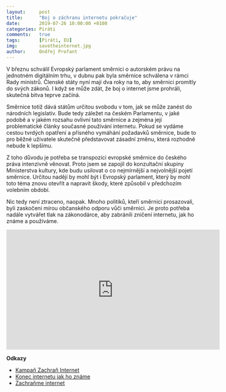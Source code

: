 ```yaml
---
layout:     post
title:      "Boj o záchranu internetu pokračuje"
date:       2019-07-26 10:00:00 +0100
categories: Piráti
comments:   true
tags:       [Piráti, EU]
img:        savetheinternet.jpg
author:     Ondřej Profant
---
```


V březnu schválil Evropský parlament směrnici o autorském právu na jednotném digitálním trhu, v dubnu pak byla směrnice schválena v rámci Rady ministrů. Členské státy nyní mají dva roky na to, aby směrnici promítly do svých zákonů. I když se může zdát, že boj o internet jsme prohráli, skutečná bitva teprve začíná.

<!--more-->

Směrnice totiž dává státům určitou svobodu v tom, jak se může zanést do národních legislativ. Bude tedy záležet na českém Parlamentu, v jaké podobě a v jakém rozsahu ovlivní tato směrnice a zejména její problematické články současné používání internetu. Pokud se vydáme cestou tvrdých opatření a přísného vymáhání požadavků směrnice, bude to pro běžné uživatele skutečně představovat zásadní změnu, která rozhodně nebude k lepšímu.

Z toho důvodu je potřeba se transpozici evropské směrnice do českého práva intenzivně věnovat. Proto jsem se zapojil do konzultační skupiny Ministerstva kultury, kde budu usilovat o co nejmírnější a nejvolnější pojetí směrnice. Určitou nadějí by mohl být i Evropský parlament, který by mohl toto téma znovu otevřít a napravit škody, které způsobil v předchozím volebním období.

Nic tedy není ztraceno, naopak. Mnoho politiků, kteří směrnici prosazovali, byli zaskočeni mírou občanského odporu vůči směrnici. Je proto potřeba nadále vytvářet tlak na zákonodárce, aby zabránili zničení internetu, jak ho známe a používáme.

<iframe width="560" height="315" src="https://www.youtube.com/embed/3d8d9VdaZvM" frameborder="0" allow="autoplay; encrypted-media" allowfullscreen></iframe>

**Odkazy**

- [Kampaň Zachraň Internet](https://zachraninternet.cz/)
- [Konec internetu jak ho známe](https://www.profant.eu/2018/konec-internetu.html)
- [Zachraňme internet](https://www.profant.eu/2018/zachranme-internet.html)
